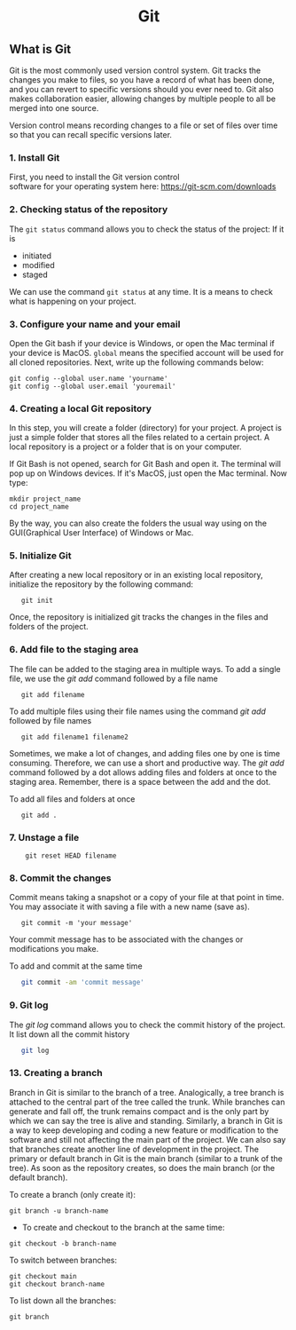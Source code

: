 <div align="center">
    <h1>Git</h1>
</div>

## What is Git

Git is the most commonly used version control system. Git tracks the changes you make to files, so you have a record of what has been done, and you can revert to specific versions should you ever need to. Git also makes collaboration easier, allowing changes by multiple people to all be merged into one source.

Version control means recording changes to a file or set of files over time so that you can recall specific versions later.

### 1. Install Git

First, you need to install the Git version control\
software for your operating system here: https://git-scm.com/downloads


### 2. Checking status of the repository

The `git status` command allows you to check the status of the project:
If it is

- initiated
- modified
- staged

We can use the command `git status` at any time. It is a means to check what is happening on your project.


### 3. Configure your name and your email

Open the Git bash if your device is Windows, or open the Mac terminal if your device is MacOS. `global` means the specified account will be used for all cloned repositories. Next, write up the following commands below:

```shell
git config --global user.name 'yourname'
git config --global user.email 'youremail'
```

### 4. Creating a local Git repository

In this step, you will create a folder (directory) for your project. A project is just a simple folder that stores all the files related to a certain project. A local repository is a project or a folder that is on your computer.

If Git Bash is not opened, search for Git Bash and open it. The terminal will pop up on Windows devices. If it's MacOS, just open the Mac terminal. Now type:

```shell
mkdir project_name
cd project_name
```

By the way, you can also create the folders the usual way using on the GUI(Graphical User Interface) of Windows or Mac.


### 5. Initialize Git

After creating a new local repository or in an existing local repository, initialize the repository by the following command:

```shell
   git init
```

Once, the repository is initialized git tracks the changes in the files and folders of the project.


### 6. Add file to the staging area

The file can be added to the staging area in multiple ways.
To add a single file, we use the _git add_ command followed by a file name

```shell
   git add filename
```

To add multiple files using their file names using the command _git add_ followed by file names

```shell
   git add filename1 filename2
```

Sometimes, we make a lot of changes, and adding files one by one is time consuming. Therefore, we can use a short and productive way. The _git add_ command followed by a dot allows adding files and folders at once to the staging area. Remember, there is a space between the add and the dot.

To add all files and folders at once

```shell
   git add .
```

### 7. Unstage a file

```shell
    git reset HEAD filename
```

### 8. Commit the changes

Commit means taking a snapshot or a copy of your file at that point in time. You may associate it with saving a file with a new name (save as).

```shell
   git commit -m 'your message'
```
Your commit message has to be associated with the changes or modifications you make.

To add and commit at the same time

```sh
   git commit -am 'commit message'
```

### 9. Git log

The _git log_ command allows you to check  the commit history of the project. It list down all the commit history

```sh
   git log
```


### 13. Creating a branch

Branch in Git is similar to the branch of a tree. Analogically, a tree branch is attached to the central part of the tree called the trunk. While branches can generate and fall off, the trunk remains compact and is the only part by which we can say the tree is alive and standing. Similarly, a branch in Git is a way to keep developing and coding a new feature or modification to the software and still not affecting the main part of the project. We can also say that branches create another line of development in the project. The primary or default branch in Git is the main branch (similar to a trunk of the tree). As soon as the repository creates, so does the main branch (or the default branch).

To create a branch (only create it):

```shell
git branch -u branch-name
```

- To create and checkout to the branch at the same time:

```shell
git checkout -b branch-name
```

To switch between branches:

```shell
git checkout main
git checkout branch-name
```

To list down all the branches:

```shell
git branch
```
